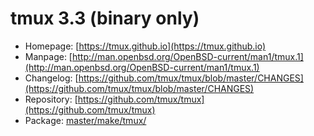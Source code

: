 # tmux 3.3 (binary only)
 - Homepage: [https://tmux.github.io](https://tmux.github.io)
 - Manpage: [http://man.openbsd.org/OpenBSD-current/man1/tmux.1](http://man.openbsd.org/OpenBSD-current/man1/tmux.1)
 - Changelog: [https://github.com/tmux/tmux/blob/master/CHANGES](https://github.com/tmux/tmux/blob/master/CHANGES)
 - Repository: [https://github.com/tmux/tmux](https://github.com/tmux/tmux)
 - Package: [master/make/tmux/](https://github.com/Freetz-NG/freetz-ng/tree/master/make/tmux/)

